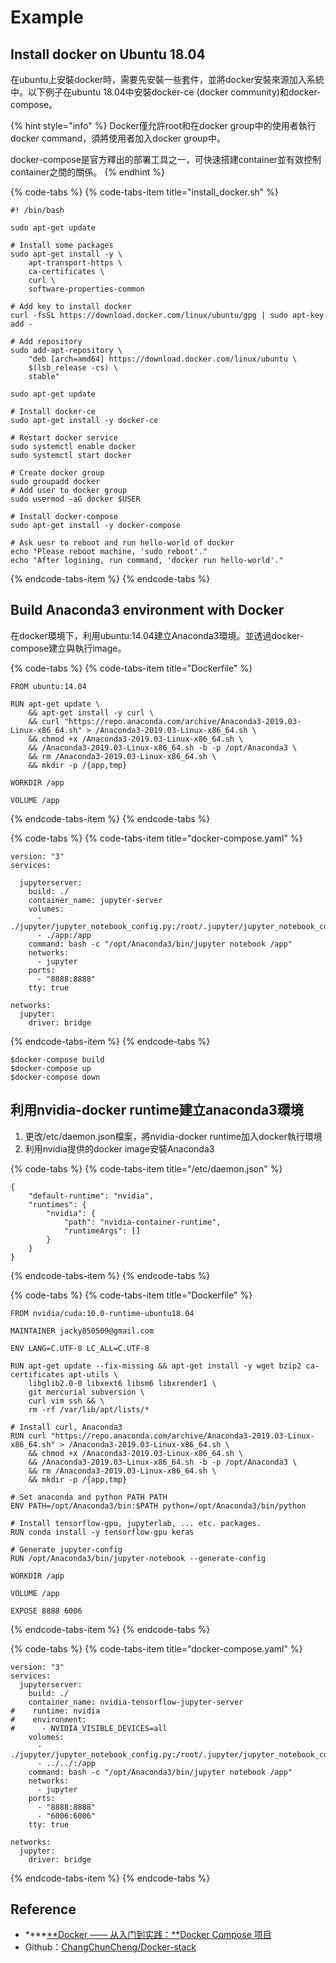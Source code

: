 # Example

## Install docker on Ubuntu 18.04

在ubuntu上安裝docker時，需要先安裝一些套件，並將docker安裝來源加入系統中。以下例子在ubuntu 18.04中安裝docker-ce \(docker community\)和docker-compose。

{% hint style="info" %}
Docker僅允許root和在docker group中的使用者執行docker command，須將使用者加入docker group中。

docker-compose是官方釋出的部署工具之一，可快速搭建container並有效控制container之間的關係。
{% endhint %}

{% code-tabs %}
{% code-tabs-item title="install\_docker.sh" %}
```text
#! /bin/bash

sudo apt-get update

# Install some packages
sudo apt-get install -y \
    apt-transport-https \
    ca-certificates \
    curl \
    software-properties-common

# Add key to install docker
curl -fsSL https://download.docker.com/linux/ubuntu/gpg | sudo apt-key add -

# Add repository
sudo add-apt-repository \
    "deb [arch=amd64] https://download.docker.com/linux/ubuntu \
    $(lsb_release -cs) \
    stable"

sudo apt-get update

# Install docker-ce
sudo apt-get install -y docker-ce

# Restart docker service
sudo systemctl enable docker
sudo systemctl start docker

# Create docker group
sudo groupadd docker
# Add user to docker group
sudo usermod -aG docker $USER

# Install docker-compose
sudo apt-get install -y docker-compose

# Ask uesr to reboot and run hello-world of docker
echo "Please reboot machine, 'sudo reboot'."
echo "After logining, run command, 'docker run hello-world'."
```
{% endcode-tabs-item %}
{% endcode-tabs %}

## Build Anaconda3 environment with Docker

在docker環境下，利用ubuntu:14.04建立Anaconda3環境。並透過docker-compose建立與執行image。

{% code-tabs %}
{% code-tabs-item title="Dockerfile" %}
```text
FROM ubuntu:14.04

RUN apt-get update \
    && apt-get install -y curl \
    && curl "https://repo.anaconda.com/archive/Anaconda3-2019.03-Linux-x86_64.sh" > /Anaconda3-2019.03-Linux-x86_64.sh \
    && chmod +x /Anaconda3-2019.03-Linux-x86_64.sh \
    && /Anaconda3-2019.03-Linux-x86_64.sh -b -p /opt/Anaconda3 \
    && rm /Anaconda3-2019.03-Linux-x86_64.sh \
    && mkdir -p /{app,tmp}

WORKDIR /app

VOLUME /app
```
{% endcode-tabs-item %}
{% endcode-tabs %}

{% code-tabs %}
{% code-tabs-item title="docker-compose.yaml" %}
```text
version: "3"
services:

  jupyterserver:
    build: ./
    container_name: jupyter-server
    volumes:
      - ./jupyter/jupyter_notebook_config.py:/root/.jupyter/jupyter_notebook_config.py
      - ./app:/app
    command: bash -c "/opt/Anaconda3/bin/jupyter notebook /app"
    networks:
      - jupyter
    ports:
      - "8888:8888"
    tty: true

networks:
  jupyter:
    driver: bridge
```
{% endcode-tabs-item %}
{% endcode-tabs %}

```text
$docker-compose build
$docker-compose up
$docker-compose down
```

## 利用nvidia-docker runtime建立anaconda3環境

1. 更改/etc/daemon.json檔案，將nvidia-docker runtime加入docker執行環境
2. 利用nvidia提供的docker image安裝Anaconda3

{% code-tabs %}
{% code-tabs-item title="/etc/daemon.json" %}
```text
{
    "default-runtime": "nvidia",
    "runtimes": {
        "nvidia": {
            "path": "nvidia-container-runtime",
            "runtimeArgs": []
        }
    }
}
```
{% endcode-tabs-item %}
{% endcode-tabs %}

{% code-tabs %}
{% code-tabs-item title="Dockerfile" %}
```text
FROM nvidia/cuda:10.0-runtime-ubuntu18.04

MAINTAINER jacky850509@gmail.com

ENV LANG=C.UTF-8 LC_ALL=C.UTF-8

RUN apt-get update --fix-missing && apt-get install -y wget bzip2 ca-certificates apt-utils \
    libglib2.0-0 libxext6 libsm6 libxrender1 \
    git mercurial subversion \
    curl vim ssh && \
    rm -rf /var/lib/apt/lists/*

# Install curl, Anaconda3
RUN curl "https://repo.anaconda.com/archive/Anaconda3-2019.03-Linux-x86_64.sh" > /Anaconda3-2019.03-Linux-x86_64.sh \
    && chmod +x /Anaconda3-2019.03-Linux-x86_64.sh \
    && /Anaconda3-2019.03-Linux-x86_64.sh -b -p /opt/Anaconda3 \
    && rm /Anaconda3-2019.03-Linux-x86_64.sh \
    && mkdir -p /{app,tmp}

# Set anaconda and python PATH PATH
ENV PATH=/opt/Anaconda3/bin:$PATH python=/opt/Anaconda3/bin/python

# Install tensorflow-gpu, jupyterlab, ... etc. packages.
RUN conda install -y tensorflow-gpu keras

# Generate jupyter-config
RUN /opt/Anaconda3/bin/jupyter-notebook --generate-config

WORKDIR /app

VOLUME /app

EXPOSE 8888 6006
```
{% endcode-tabs-item %}
{% endcode-tabs %}

{% code-tabs %}
{% code-tabs-item title="docker-compose.yaml" %}
```text
version: "3"
services:
  jupyterserver:
    build: ./
    container_name: nvidia-tensorflow-jupyter-server
#    runtime: nvidia
#    environment:
#      - NVIDIA_VISIBLE_DEVICES=all
    volumes:
      - ./jupyter/jupyter_notebook_config.py:/root/.jupyter/jupyter_notebook_config.py
      - ../../:/app
    command: bash -c "/opt/Anaconda3/bin/jupyter notebook /app"
    networks:
      - jupyter
    ports:
      - "8888:8888"
      - "6006:6006"
    tty: true

networks:
  jupyter:
    driver: bridge
```
{% endcode-tabs-item %}
{% endcode-tabs %}

## Reference

* \*\*\*\*[**Docker —— 从入门到实践：**Docker Compose 项目](https://yeasy.gitbooks.io/docker_practice/compose/)
* Github：[ChangChunCheng/Docker-stack](https://github.com/ChangChunCheng/Docker-stack)

